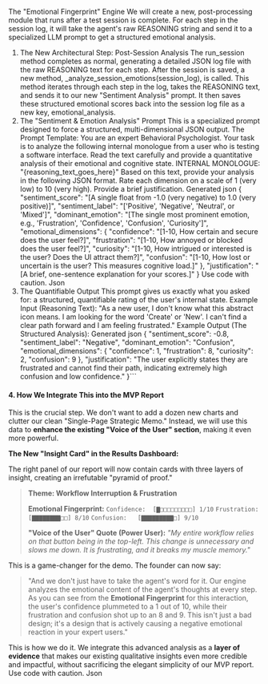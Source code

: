 The "Emotional Fingerprint" Engine
We will create a new, post-processing module that runs after a test session is complete. For each step in the session log, it will take the agent's raw REASONING string and send it to a specialized LLM prompt to get a structured emotional analysis.
1. The New Architectural Step: Post-Session Analysis
The run_session method completes as normal, generating a detailed JSON log file with the raw REASONING text for each step.
After the session is saved, a new method, _analyze_session_emotions(session_log), is called.
This method iterates through each step in the log, takes the REASONING text, and sends it to our new "Sentiment Analysis" prompt.
It then saves these structured emotional scores back into the session log file as a new key, emotional_analysis.
2. The "Sentiment & Emotion Analysis" Prompt
This is a specialized prompt designed to force a structured, multi-dimensional JSON output.
The Prompt Template:
You are an expert Behavioral Psychologist. Your task is to analyze the following internal monologue from a user who is testing a software interface. Read the text carefully and provide a quantitative analysis of their emotional and cognitive state.
INTERNAL MONOLOGUE:
"{reasoning_text_goes_here}"
Based on this text, provide your analysis in the following JSON format. Rate each dimension on a scale of 1 (very low) to 10 (very high). Provide a brief justification.
Generated json
{
  "sentiment_score": "[A single float from -1.0 (very negative) to 1.0 (very positive)]",
  "sentiment_label": "['Positive', 'Negative', 'Neutral', or 'Mixed']",
  "dominant_emotion": "[The single most prominent emotion, e.g., 'Frustration', 'Confidence', 'Confusion', 'Curiosity']",
  "emotional_dimensions": {
    "confidence": "[1-10, How certain and secure does the user feel?]",
    "frustration": "[1-10, How annoyed or blocked does the user feel?]",
    "curiosity": "[1-10, How intrigued or interested is the user? Does the UI attract them?]",
    "confusion": "[1-10, How lost or uncertain is the user? This measures cognitive load.]"
  },
  "justification": "[A brief, one-sentence explanation for your scores.]"
}
Use code with caution.
Json
3. The Quantifiable Output
This prompt gives us exactly what you asked for: a structured, quantifiable rating of the user's internal state.
Example Input (Reasoning Text):
"As a new user, I don't know what this abstract icon means. I am looking for the word 'Create' or 'New'. I can't find a clear path forward and I am feeling frustrated."
Example Output (The Structured Analysis):
Generated json
{
  "sentiment_score": -0.8,
  "sentiment_label": "Negative",
  "dominant_emotion": "Confusion",
  "emotional_dimensions": {
    "confidence": 1,
    "frustration": 8,
    "curiosity": 2,
    "confusion": 9
  },
  "justification": "The user explicitly states they are frustrated and cannot find their path, indicating extremely high confusion and low confidence."
}```

#### **4. How We Integrate This into the MVP Report**

This is the crucial step. We don't want to add a dozen new charts and clutter our clean "Single-Page Strategic Memo." Instead, we will use this data to **enhance the existing "Voice of the User" section**, making it even more powerful.

**The New "Insight Card" in the Results Dashboard:**

The right panel of our report will now contain cards with three layers of insight, creating an irrefutable "pyramid of proof."

> **Theme: Workflow Interruption & Frustration**
>
> **Emotional Fingerprint:**
> `Confidence:  [▇□□□□□□□□□] 1/10`
> `Frustration: [▇▇▇▇▇▇▇▇□□] 8/10`
> `Confusion:   [▇▇▇▇▇▇▇▇▇□] 9/10`
>
> **"Voice of the User" Quote (Power User):**
> *"My entire workflow relies on that button being in the top-left. This change is unnecessary and slows me down. It is frustrating, and it breaks my muscle memory."*

This is a game-changer for the demo. The founder can now say:

> "And we don't just have to take the agent's word for it. Our engine analyzes the emotional content of the agent's thoughts at every step. As you can see from the **Emotional Fingerprint** for this interaction, the user's confidence plummeted to a 1 out of 10, while their frustration and confusion shot up to an 8 and 9. This isn't just a bad design; it's a design that is actively causing a negative emotional reaction in your expert users."

This is how we do it. We integrate this advanced analysis as a **layer of evidence** that makes our existing qualitative insights even more credible and impactful, without sacrificing the elegant simplicity of our MVP report.
Use code with caution.
Json